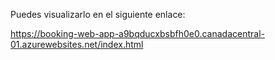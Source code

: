 Puedes visualizarlo en el siguiente enlace:

https://booking-web-app-a9bqducxbsbfh0e0.canadacentral-01.azurewebsites.net/index.html
